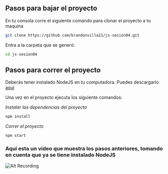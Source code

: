 ## Pasos para bajar el proyecto

En tu consola corre el siguiente comando para clonar el proyecto a tu maquina
```sh
git clone https://github.com/brandonvilla21/js-sesion04.git
```

Entra a la carpeta que se generó:
```sh
cd js-sesion04
```

## Pasos para correr el proyecto
Deberás tener instalado NodeJS en tu computadora. Puedes descargarlo [aquí](https://nodejs.org/en/)

Una vez en el proyecto ejecuta los siguiente comandos:<br/>

*Instalar las dependencias del proyecto*
```sh
npm install
```

*Correr el proyecto*
```sh
npm start
```

### Aqui esta un video que muestra los pasos anteriores, tomando en cuenta que ya se tiene instalado NodeJS
![Alt Recording](https://github.com/brandonvilla21/js-sesion04/blob/master/recording.2020-07-06%2022_52_57.gif)
